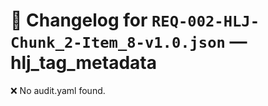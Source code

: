 # 📝 Changelog for `REQ-002-HLJ-Chunk_2-Item_8-v1.0.json` — **hlj_tag_metadata**

❌ No audit.yaml found.
